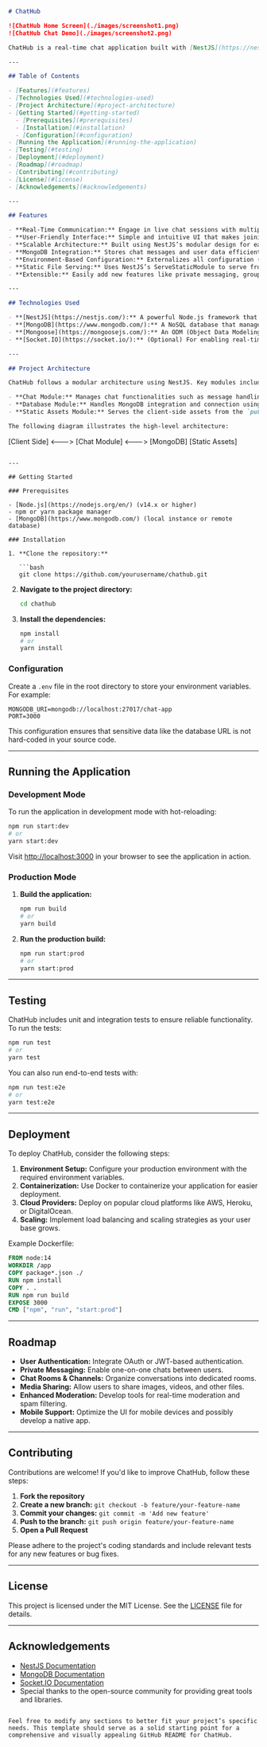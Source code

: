 
```markdown
# ChatHub

![ChatHub Home Screen](./images/screenshot1.png)
![ChatHub Chat Demo](./images/screenshot2.png)

ChatHub is a real-time chat application built with [NestJS](https://nestjs.com/) and [MongoDB](https://www.mongodb.com/). It offers an engaging and scalable platform where users can join the chat and interact in real time. The project emphasizes modular architecture, ease of configuration, and robust real-time communication.

---

## Table of Contents

- [Features](#features)
- [Technologies Used](#technologies-used)
- [Project Architecture](#project-architecture)
- [Getting Started](#getting-started)
  - [Prerequisites](#prerequisites)
  - [Installation](#installation)
  - [Configuration](#configuration)
- [Running the Application](#running-the-application)
- [Testing](#testing)
- [Deployment](#deployment)
- [Roadmap](#roadmap)
- [Contributing](#contributing)
- [License](#license)
- [Acknowledgements](#acknowledgements)

---

## Features

- **Real-Time Communication:** Engage in live chat sessions with multiple users.
- **User-Friendly Interface:** Simple and intuitive UI that makes joining and participating in chats seamless.
- **Scalable Architecture:** Built using NestJS’s modular design for easy maintenance and expansion.
- **MongoDB Integration:** Stores chat messages and user data efficiently using MongoDB.
- **Environment-Based Configuration:** Externalizes all configuration (like the MongoDB URI) using environment variables.
- **Static File Serving:** Uses NestJS’s ServeStaticModule to serve front-end assets.
- **Extensible:** Easily add new features like private messaging, group chats, and media sharing.

---

## Technologies Used

- **[NestJS](https://nestjs.com/):** A powerful Node.js framework that provides a scalable architecture.
- **[MongoDB](https://www.mongodb.com/):** A NoSQL database that manages dynamic and high-volume data.
- **[Mongoose](https://mongoosejs.com/):** An ODM (Object Data Modeling) library for MongoDB and Node.js.
- **[Socket.IO](https://socket.io/):** (Optional) For enabling real-time, bi-directional communication between web clients and servers.

---

## Project Architecture

ChatHub follows a modular architecture using NestJS. Key modules include:

- **Chat Module:** Manages chat functionalities such as message handling, real-time events, and room management.
- **Database Module:** Handles MongoDB integration and connection using environment variables.
- **Static Assets Module:** Serves the client-side assets from the `public` folder.

The following diagram illustrates the high-level architecture:

```
[Client Side] <---> [Chat Module] <---> [MongoDB]
                   [Static Assets]
```

---

## Getting Started

### Prerequisites

- [Node.js](https://nodejs.org/en/) (v14.x or higher)
- npm or yarn package manager
- [MongoDB](https://www.mongodb.com/) (local instance or remote database)

### Installation

1. **Clone the repository:**

   ```bash
   git clone https://github.com/yourusername/chathub.git
   ```

2. **Navigate to the project directory:**

   ```bash
   cd chathub
   ```

3. **Install the dependencies:**

   ```bash
   npm install
   # or
   yarn install
   ```

### Configuration

Create a `.env` file in the root directory to store your environment variables. For example:

```env
MONGODB_URI=mongodb://localhost:27017/chat-app
PORT=3000
```

This configuration ensures that sensitive data like the database URL is not hard-coded in your source code.

---

## Running the Application

### Development Mode

To run the application in development mode with hot-reloading:

```bash
npm run start:dev
# or
yarn start:dev
```

Visit [http://localhost:3000](http://localhost:3000) in your browser to see the application in action.

### Production Mode

1. **Build the application:**

   ```bash
   npm run build
   # or
   yarn build
   ```

2. **Run the production build:**

   ```bash
   npm run start:prod
   # or
   yarn start:prod
   ```

---

## Testing

ChatHub includes unit and integration tests to ensure reliable functionality. To run the tests:

```bash
npm run test
# or
yarn test
```

You can also run end-to-end tests with:

```bash
npm run test:e2e
# or
yarn test:e2e
```

---

## Deployment

To deploy ChatHub, consider the following steps:

1. **Environment Setup:** Configure your production environment with the required environment variables.
2. **Containerization:** Use Docker to containerize your application for easier deployment.
3. **Cloud Providers:** Deploy on popular cloud platforms like AWS, Heroku, or DigitalOcean.
4. **Scaling:** Implement load balancing and scaling strategies as your user base grows.

Example Dockerfile:

```dockerfile
FROM node:14
WORKDIR /app
COPY package*.json ./
RUN npm install
COPY . .
RUN npm run build
EXPOSE 3000
CMD ["npm", "run", "start:prod"]
```

---

## Roadmap

- **User Authentication:** Integrate OAuth or JWT-based authentication.
- **Private Messaging:** Enable one-on-one chats between users.
- **Chat Rooms & Channels:** Organize conversations into dedicated rooms.
- **Media Sharing:** Allow users to share images, videos, and other files.
- **Enhanced Moderation:** Develop tools for real-time moderation and spam filtering.
- **Mobile Support:** Optimize the UI for mobile devices and possibly develop a native app.

---

## Contributing

Contributions are welcome! If you'd like to improve ChatHub, follow these steps:

1. **Fork the repository**
2. **Create a new branch:** `git checkout -b feature/your-feature-name`
3. **Commit your changes:** `git commit -m 'Add new feature'`
4. **Push to the branch:** `git push origin feature/your-feature-name`
5. **Open a Pull Request**

Please adhere to the project's coding standards and include relevant tests for any new features or bug fixes.

---

## License

This project is licensed under the MIT License. See the [LICENSE](LICENSE) file for details.

---

## Acknowledgements

- [NestJS Documentation](https://docs.nestjs.com/)
- [MongoDB Documentation](https://docs.mongodb.com/)
- [Socket.IO Documentation](https://socket.io/)
- Special thanks to the open-source community for providing great tools and libraries.
```

Feel free to modify any sections to better fit your project’s specific needs. This template should serve as a solid starting point for a comprehensive and visually appealing GitHub README for ChatHub.
